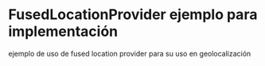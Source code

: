 # FusedLocationProvider ejemplo para implementación
ejemplo de uso de fused location provider para su uso en geolocalización 
